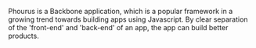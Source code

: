 Phourus is a Backbone application, which is a popular framework in a growing trend towards building apps using Javascript. By clear separation of the 'front-end' and 'back-end' of an app, the app can build better products.